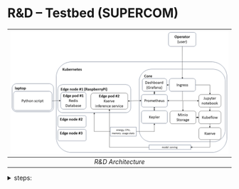 # R&D – Testbed (SUPERCOM)

| ![Work_in_progress_architecture](img/success6g_edge_architecture_rnd.png "Work in progress architecture") |
| :-------------------------------------------------------------------------------------------------------: |
|                                            *R&D Architecture*                                             |

<details>
<summary>steps:</summary>

* setup full testbed
* use RaspberryPis to emulate edge nodes
* send gathered data using python script and target specific edge nodes (emulation of vehicle moving between base stations)
* test centralized vs edge computation vs federated learning
* query and save Kepler stats (CPU,RAM usage + CO2 estimation) from Prometheus
* query and save measurements and predictions from Prometheus
* make screenshots: Grafana, Testbed environment
* make pictures of used HW (RaspberyPis, workstation, SUPERCOM servers rack?)
</details>
